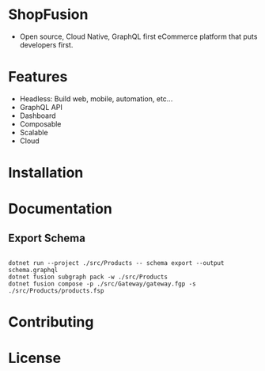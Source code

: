 # ShopFusion

- Open source, Cloud Native, GraphQL first eCommerce platform that puts developers first.

# Features

- Headless: Build web, mobile, automation, etc...
- GraphQL API
- Dashboard
- Composable
- Scalable
- Cloud

# Installation

# Documentation

## Export Schema

```

dotnet run --project ./src/Products -- schema export --output schema.graphql
dotnet fusion subgraph pack -w ./src/Products
dotnet fusion compose -p ./src/Gateway/gateway.fgp -s ./src/Products/products.fsp

```

# Contributing

# License
